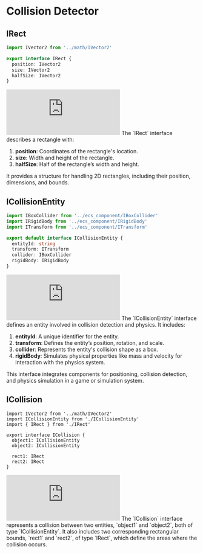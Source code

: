 # Collision Detector

## IRect

```typescript
import IVector2 from '../math/IVector2'

export interface IRect {
  position: IVector2
  size: IVector2
  halfSize: IVector2
}
```

<iframe src="https://1drv.ms/u/c/37f44e52f80d7972/IQRHChuioIr3QJG3hDB5PM85AeFt3vIUwTNh-vYDHWrlG74" width="300" height="120" frameborder="0" scrolling="no"></iframe>
The `IRect` interface describes a rectangle with:

1. **position**: Coordinates of the rectangle's location.
2. **size**: Width and height of the rectangle.
3. **halfSize**: Half of the rectangle’s width and height.

It provides a structure for handling 2D rectangles, including their position, dimensions, and bounds.

## ICollisionEntity

```typescript
import IBoxCollider from '../ecs_component/IBoxCollider'
import IRigidBody from '../ecs_component/IRigidBody'
import ITransform from '../ecs_component/ITransform'

export default interface ICollisionEntity {
  entityId: string
  transform: ITransform
  collider: IBoxCollider
  rigidBody: IRigidBody
}
```

<iframe src="https://1drv.ms/u/c/37f44e52f80d7972/IQQUvEfTMO2QT7qucF4uMCyXAabp4nc9h6h7EEn2pIdPnBA" width="300" height="120" frameborder="0" scrolling="no"></iframe>
The `ICollisionEntity` interface defines an entity involved in collision detection and physics. It includes:

1. **entityId**: A unique identifier for the entity.
2. **transform**: Defines the entity’s position, rotation, and scale.
3. **collider**: Represents the entity's collision shape as a box.
4. **rigidBody**: Simulates physical properties like mass and velocity for interaction with the physics system.

This interface integrates components for positioning, collision detection, and physics simulation in a game or simulation system.

## ICollision

```
import IVector2 from '../math/IVector2'
import ICollisionEntity from './ICollisionEntity'
import { IRect } from './IRect'

export interface ICollision {
  object1: ICollisionEntity
  object2: ICollisionEntity

  rect1: IRect
  rect2: IRect
}
```

<iframe src="https://1drv.ms/u/c/37f44e52f80d7972/IQQ9hXiIE7s7SaDMKkI_C44FAcFgnezr36MWD835LrOH_s4" width="300" height="120" frameborder="0" scrolling="no"></iframe>
The `ICollision` interface represents a collision between two entities, `object1` and `object2`, both of type `ICollisionEntity`.  
It also includes two corresponding rectangular bounds, `rect1` and `rect2`, of type `IRect`, which define the areas where the collision occurs.